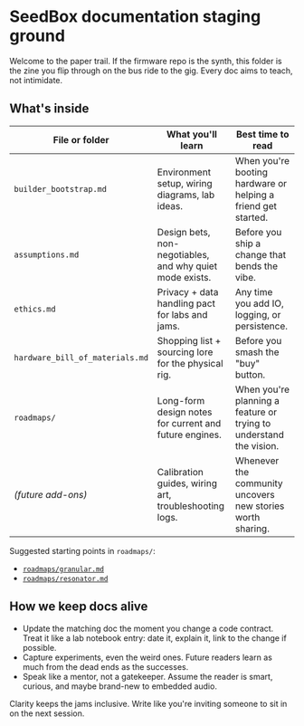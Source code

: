 # SeedBox documentation staging ground

Welcome to the paper trail. If the firmware repo is the synth, this folder is
the zine you flip through on the bus ride to the gig. Every doc aims to teach,
not intimidate.

## What's inside

| File or folder | What you'll learn | Best time to read |
| --- | --- | --- |
| `builder_bootstrap.md` | Environment setup, wiring diagrams, lab ideas. | When you're booting hardware or helping a friend get started. |
| `assumptions.md` | Design bets, non-negotiables, and why quiet mode exists. | Before you ship a change that bends the vibe. |
| `ethics.md` | Privacy + data handling pact for labs and jams. | Any time you add IO, logging, or persistence. |
| `hardware_bill_of_materials.md` | Shopping list + sourcing lore for the physical rig. | Before you smash the "buy" button. |
| `roadmaps/` | Long-form design notes for current and future engines. | When you're planning a feature or trying to understand the vision. |
| _(future add-ons)_ | Calibration guides, wiring art, troubleshooting logs. | Whenever the community uncovers new stories worth sharing. |

Suggested starting points in `roadmaps/`:
- [`roadmaps/granular.md`](roadmaps/granular.md)
- [`roadmaps/resonator.md`](roadmaps/resonator.md)

## How we keep docs alive

- Update the matching doc the moment you change a code contract. Treat it like a
  lab notebook entry: date it, explain it, link to the change if possible.
- Capture experiments, even the weird ones. Future readers learn as much from
  the dead ends as the successes.
- Speak like a mentor, not a gatekeeper. Assume the reader is smart, curious,
  and maybe brand-new to embedded audio.

Clarity keeps the jams inclusive. Write like you're inviting someone to sit in
on the next session.
